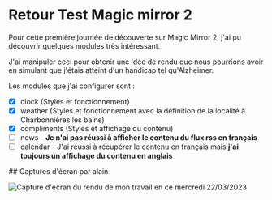 # Retour Test Magic mirror 2

Pour cette première journée de découverte sur Magic Mirror 2,
j'ai pu découvrir quelques modules très intéressant.

J'ai manipuler ceci pour obtenir une idée de rendu que nous pourrions avoir en simulant que j'étais atteint d'un handicap tel qu'Alzheimer.

Les modules que j'ai configurer sont :

-   [x] clock (Styles et fonctionnement)
-   [x] weather (Styles et fonctionnement avec la définition de la localité à Charbonnières les bains)
-   [x] compliments (Styles et affichage du contenu)
-   [ ] news - **Je n'ai pas réussi à afficher le contenu du flux rss en français**
-   [ ] calendar - J'ai réussi à récupérer le contenu en français mais **j'ai toujours un affichage du contenu en anglais**

## Captures d'écran par alain

![Capture d'écran du rendu de mon travail en ce mercredi 22/03/2023](https://github.com/alain-guillon-it/IotMirroir/tree/main/Documents/screen_test_magic_mirror/screen_capture_test_alain.png?raw=true)
